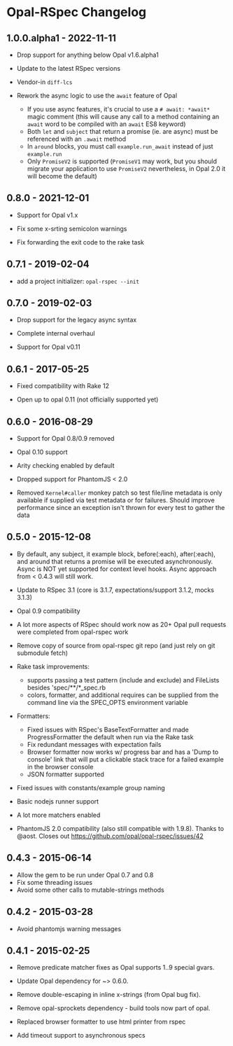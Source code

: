 # Opal-RSpec Changelog

## 1.0.0.alpha1 - 2022-11-11

- Drop support for anything below Opal v1.6.alpha1

- Update to the latest RSpec versions

- Vendor-in `diff-lcs`

- Rework the async logic to use the `await` feature of Opal
  * If you use async features, it's crucial to use a `# await: *await*` magic comment (this will cause any call to a method containing an `await` word to be compiled with an `await` ES8 keyword)
  * Both `let` and `subject` that return a promise (ie. are async) must be referenced with an `.await` method
  * In `around` blocks, you must call `example.run_await` instead of just `example.run`
  * Only `PromiseV2` is supported (`PromiseV1` may work, but you should migrate your application to use `PromiseV2` nevertheless, in Opal 2.0 it will become the default)


## 0.8.0 - 2021-12-01

- Support for Opal v1.x

- Fix some x-srting semicolon warnings

- Fix forwarding the exit code to the rake task


## 0.7.1 - 2019-02-04

- add a project initializer: `opal-rspec --init`


## 0.7.0 - 2019-02-03

- Drop support for the legacy async syntax

- Complete internal overhaul

- Support for Opal v0.11


## 0.6.1 - 2017-05-25

- Fixed compatibility with Rake 12

- Open up to opal 0.11 (not officially supported yet)


## 0.6.0 - 2016-08-29

- Support for Opal 0.8/0.9 removed

- Opal 0.10 support

- Arity checking enabled by default

- Dropped support for PhantomJS < 2.0

- Removed `Kernel#caller` monkey patch so test file/line metadata is only available if supplied via test metadata or for failures. Should improve performance since an exception isn't thrown for every test to gather the data


## 0.5.0 - 2015-12-08

- By default, any subject, it example block, before(:each), after(:each), and around that returns a promise will be executed asynchronously. Async is NOT yet supported for context level hooks. Async approach from < 0.4.3 will still work.

- Update to RSpec 3.1 (core is 3.1.7, expectations/support 3.1.2, mocks 3.1.3)

- Opal 0.9 compatibility

- A lot more aspects of RSpec should work now as 20+ Opal pull requests were completed from opal-rspec work

- Remove copy of source from opal-rspec git repo (and just rely on git submodule fetch)

- Rake task improvements:
  - supports passing a test pattern (include and exclude) and FileLists besides 'spec/**/*_spec.rb
  - colors, formatter, and additional requires can be supplied from the command line via the SPEC_OPTS environment variable

- Formatters:
  - Fixed issues with RSpec's BaseTextFormatter and made ProgressFormatter the default when run via the Rake task
  - Fix redundant messages with expectation fails
  - Browser formatter now works w/ progress bar and has a 'Dump to console' link that will put a clickable stack trace for a failed example in the browser console
  - JSON formatter supported

- Fixed issues with constants/example group naming

- Basic nodejs runner support

- A lot more matchers enabled

*  PhantomJS 2.0 compatibility (also still compatible with 1.9.8). Thanks to @aost. Closes out https://github.com/opal/opal-rspec/issues/42


## 0.4.3 - 2015-06-14

- Allow the gem to be run under Opal 0.7 and 0.8
- Fix some threading issues
- Avoid some other calls to mutable-strings methods


## 0.4.2 - 2015-03-28

- Avoid phantomjs warning messages


## 0.4.1 - 2015-02-25

- Remove predicate matcher fixes as Opal supports $1..$9 special gvars.

- Update Opal dependency for ~> 0.6.0.

- Remove double-escaping in inline x-strings (from Opal bug fix).

- Remove opal-sprockets dependency - build tools now part of opal.

- Replaced browser formatter to use html printer from rspec

- Add timeout support to asynchronous specs
